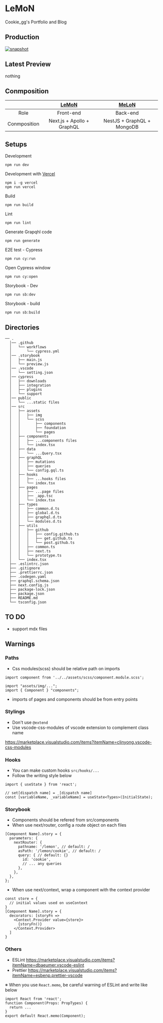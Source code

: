 # LeMoN

Cookie_gg's Portfolio and Blog

## Production

[![snapshot](/snapshot.png)](https://cookie-gg.vercel.app)

## Latest Preview

nothing

## Conmposition

|              | **[LeMoN](https://github.com/Cookie-gg/MeLoN)** | **[MeLoN](https://github.com/Cookie-gg/MeLoN)** |
| :----------: | :---------------------------------------------: | :---------------------------------------------: |
|     Role     |                    Front-end                    |                    Back-end                     |
| Conmposition |           Next.js + Apollo + GraphQL            |           NestJS + GraphQL + MongoDB            |

## Setups

Development

```
npm run dev
```

Development with [Vercel](https://vercel.com/)

```
npm i -g vercel
npm run vercel
```

Build

```
npm run build
```

Lint

```
npm run lint
```

Generate Grapqhl code

```
npm run generate
```

E2E test - Cypress

```
npm run cy:run
```

Open Cypress window

```
npm run cy:open
```

Storybook - Dev

```
npm run sb:dev
```

Storybook - build

```
npm run sb:build
```

## Directories

```
── .
  │── .github
  │   └── workflows
  │       └── cypress.yml
  │── .storybook
  │   ├── main.js
  │   └── preview.js
  │── .vscode
  │   └── setting.json
  │── cypress
  │   ├── downloads
  │   ├── integration
  │   ├── plugins
  │   └── support
  │── public
  │   └── ...static files
  │── src
  │   ├── assets
  │   │   ├── img
  │   │   └── scss
  │   │       ├── components
  │   │       ├── foundation
  │   │       └── pages
  │   ├── components
  │   │   ├── ...components files
  │   │   └── index.tsx
  │   ├── data
  │   │   └── ...Query.tsx
  │   ├── graphQL
  │   │   ├── mutations
  │   │   ├── queries
  │   │   └── config.gql.ts
  │   ├── hooks
  │   │   ├── ...hooks files
  │   │   └── index.tsx
  │   ├── pages
  │   │   ├── ...page files
  │   │   ├── _app.tsc
  │   │   └── index.tsx
  │   ├── types
  │   │   ├── common.d.ts
  │   │   ├── global.d.ts
  │   │   ├── graphql.d.ts
  │   │   └── modules.d.ts
  │   ├── utils
  │   │   ├── github
  │   │   │   ├── config.github.ts
  │   │   │   ├── get.github.ts
  │   │   │   └── post.github.ts
  │   │   ├── common.ts
  │   │   ├── next.ts
  │   │   └── prototype.ts
  │   └── index.tsx
  ├── .eslintrc.json
  ├── .gitignore
  ├── .prettierrc.json
  ├── .codegen.yaml
  ├── graphql.schema.json
  ├── next.config.js
  ├── package-lock.json
  ├── package.json
  ├── README.md
  └── tsconfig.json
```

## TO DO

- support mdx files

## Warnings

### Paths

- Css modules(scss) should be relative path on imports

```tsx
import component from '../../assets/scss/component.module.scss';
```

```tsx
import "assets/img/...";
import { Component } "components";
```

- imports of pages and components should be from entry points

### Stylings

- Don't use `@extend`
- Use vscode-css-modules of vscode extension to complement class name

https://marketplace.visualstudio.com/items?itemName=clinyong.vscode-css-modules

### Hooks

- You can make custom hooks `src/hooks/...`
- Follow the writing style below

```tsx
import { useState } from 'react';

// set[dispatch name] = _[dispatch name]
const [variableName, _variableName] = useState<Types>(InitialState);
```

### Storybook

- Components should be refered from src/components
- When use next/router, config a route object on each files

```tsx
[Component Name].story = {
  parameters: {
    nextRouter: {
      pathname: '/lemon', // default: /
      asPath: '/lemon/cookie', // default: /
      query: { // default: {}
        id: 'cookie',
        // ... any queries
      },
    },
  },
};
```

- When use next/context, wrap a component with the context provider

```tsx
const store = {
  // initial values used on useContext
}
[Component Name].story = {
  decorators: [storyFn =>
    <Context.Provider value={store}>
      {storyFn()}
    </Context.Provider>
  ]
}
```

### Others

- ESLint
  https://marketplace.visualstudio.com/items?itemName=dbaeumer.vscode-eslint
- Prettier
  https://marketplace.visualstudio.com/items?itemName=esbenp.prettier-vscode

※ When you use `React.memo`, be careful warning of ESLint and write like below

```tsx
import React from 'react';
function Component(Props: PropTypes) {
  return ...
}
export default React.memo(Component);
```
